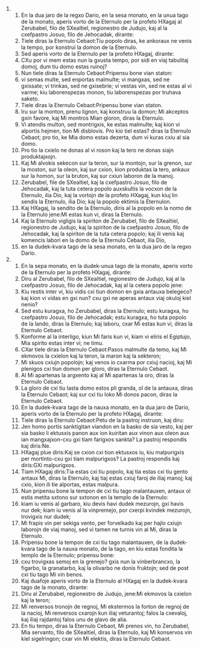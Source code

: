 <ol>
  <li>
    <ol>
      <li>En la dua jaro de la regxo Dario, en la sesa monato, en la unua tago de la monato, aperis vorto de la Eternulo per la profeto HXagaj al Zerubabel,  filo de SXealtiel, regionestro de Judujo, kaj al la cxefpastro Josuo, filo de Jehocadak, dirante:</li>
      <li>Tiele diras la Eternulo Cebaot:Tiu popolo diras, ke ankoraux ne venis la tempo, por konstrui la domon de la Eternulo.</li>
      <li>Sed aperis vorto de la Eternulo per la profeto HXagaj, dirante:</li>
      <li>CXu por vi mem estas nun la gxusta tempo, por sidi en viaj tabulitaj domoj, dum tiu domo estas ruinoj?</li>
      <li>Nun tiele diras la Eternulo Cebaot:Pripensu bone vian staton:</li>
      <li>vi semas multe, sed enportas malmulte; vi mangxas, sed ne gxissate; vi trinkas, sed ne gxisebrie; vi vestas vin, sed ne estas al vi varme; kiu laborenspezas monon, tiu laborenspezas por truhava saketo.</li>
      <li>Tiele diras la Eternulo Cebaot:Pripensu bone vian staton.</li>
      <li>Iru sur la monton, prenu lignon, kaj konstruu la domon; Mi akceptos gxin favore, kaj Mi montros Mian gloron, diras la Eternulo.</li>
      <li>Vi atendis multon, sed montrigxis, ke estas malmulte; kaj kion vi alportis hejmen, tion Mi disblovis. Pro kio tiel estas? diras la Eternulo Cebaot; pro tio, ke Mia domo estas dezerta, dum vi kuras cxiu al sia domo.</li>
      <li>Pro tio la cxielo ne donas al vi roson kaj la tero ne donas siajn produktajxojn.</li>
      <li>Kaj Mi alvokis sekecon sur la teron, sur la montojn, sur la grenon, sur la moston, sur la oleon, kaj sur cxion, kion produktas la tero, ankaux sur la homon, sur la bruton, kaj sur cxiun laboron de la manoj.</li>
      <li>Zerubabel, file de SXealtiel, kaj la cxefpastro Josuo, filo de Jehocadak, kaj la tuta cetera popolo auxskultis la vocxon de la Eternulo,  ilia Dio, kaj la vortojn de la profeto HXagaj, kun kiuj lin sendis la Eternulo, ilia Dio; kaj la popolo ektimis la Eternulon.</li>
      <li>Kaj HXagaj, la sendito de la Eternulo, diris al la popolo en la nomo de la Eternulo jene:Mi estas kun vi, diras la Eternulo.</li>
      <li>Kaj la Eternulo vigligis la spiriton de Zerubabel, filo de SXealtiel,  regionestro de Judujo, kaj la spiriton de la cxefpastro Josuo, filo de Jehocadak, kaj la spiriton de la tuta cetera popolo; kaj ili venis kaj komencis labori en la domo de la Eternulo Cebaot, ilia Dio,</li>
      <li>en la dudek-kvara tago de la sesa monato, en la dua jaro de la regxo Dario.</li>
    </ol>
  </li>
  <li>
    <ol>
      <li>En la sepa monato, en la dudek-unua tago de la monato, aperis vorto de la Eternulo per la profeto HXagaj, dirante:</li>
      <li>Diru al Zerubabel, filo de SXealtiel, regionestro de Judujo, kaj al la cxefpastro Josuo, filo de Jehocadak, kaj al la cetera popolo jene:</li>
      <li>Kiu restis inter vi, kiu vidis cxi tiun domon en gxia antauxa belegeco?  kaj kion vi vidas en gxi nun? cxu gxi ne aperas antaux viaj okuloj kiel nenio?</li>
      <li>Sed estu kuragxa, ho Zerubabel, diras la Eternulo; estu kuragxa, ho cxefpastro Josuo, filo de Jehocadak; estu kuragxa, ho tuta popolo de la lando, diras la Eternulo; kaj laboru, cxar Mi estas kun vi, diras la Eternulo Cebaot.</li>
      <li>Konforme al la interligo, kiun Mi faris kun vi, kiam vi eliris el Egiptujo, Mia spirito estas inter vi; ne timu.</li>
      <li>CXar tiele diras la Eternulo Cebaot:Pasos malmulte da temo, kaj Mi ekmovos la cxielon kaj la teron, la maron kaj la sekteron;</li>
      <li>Mi skuos cxiujn popolojn; kaj venos io cxarma por cxiuj nacioj, kaj Mi plenigos cxi tiun domon per gloro, diras la Eternulo Cebaot.</li>
      <li>Al Mi apartenas la argxento kaj al Mi apartenas la oro, diras la Eternulo Cebaot.</li>
      <li>La gloro de cxi tiu lasta domo estos pli granda, ol de la antauxa, diras la Eternulo Cebaot; kaj sur cxi tiu loko Mi donos pacon, diras la Eternulo Cebaot.</li>
      <li>En la dudek-kvara tago de la nauxa monato, en la dua jaro de Dario,  aperis vorto de la Eternulo per la profeto HXagaj, dirante:</li>
      <li>Tiele diras la Eternulo Cebaot:Petu de la pastroj instruon, kaj diru:</li>
      <li>Jen homo portis sanktigitan viandon en la basko de sia vesto, kaj per sia basko li ektusxis panon aux ion kuiritan aux vinon aux oleon aux ian mangxajxon-cxu gxi tiam farigxos sankta? La pastroj respondis kaj diris:Ne.</li>
      <li>HXagaj plue diris:Kaj se cxion cxi tion ektusxos iu, kiu malpurigxis per mortinto-cxu gxi tiam malpurigxos? La pastroj respondis kaj diris:GXi malpurigxos.</li>
      <li>Tiam HXagaj diris:Tia estas cxi tiu popolo, kaj tia estas cxi tiu gento antaux Mi, diras la Eternulo, kaj tiaj estas cxiuj faroj de iliaj manoj; kaj cxio, kion ili tie alportas, estas malpura.</li>
      <li>Nun pripensu bone la tempon de cxi tiu tago malantauxen, antaux ol estis metita sxtono sur sxtonon en la templo de la Eternulo:</li>
      <li>kiam iu venis al garbaro, kiu devis havi dudek mezurojn, gxi havis nur dek; kiam iu venis al la vinpremejo, por cxerpi kvindek mezurojn, trovigxis nur dudek;</li>
      <li>Mi frapis vin per sekiga vento, per forvelkado kaj per hajlo cxiujn laborojn de viaj manoj, sed vi tamen ne turnis vin al Mi, diras la Eternulo.</li>
      <li>Pripensu bone la tempon de cxi tiu tago malantauxen, de la dudek-kvara tago de la nauxa monato, de la tago, en kiu estas fondita la templo de la Eternulo; pripensu bone:</li>
      <li>cxu trovigxas semoj en la grenejo? gxis nun la vinberbrancxo, la figarbo, la granatarbo, kaj la olivarbo ne donis fruktojn; sed de post cxi tiu tago Mi vin benos.</li>
      <li>Kaj duafoje aperis vorto de la Eternulo al HXagaj en la dudek-kvara tago de la monato, dirante:</li>
      <li>Diru al Zerubabel, regionestro de Judujo, jene:Mi ekmovos la cxielon kaj la teron;</li>
      <li>Mi renversos tronojn de regnoj, Mi ekstermos la forton de regnoj de la nacioj, Mi renversos cxarojn kun iliaj veturantoj; falos la cxevaloj, kaj iliaj rajdantoj falos unu de glavo de alia.</li>
      <li>En tiu tempo, diras la Eternulo Cebaot, Mi prenos vin, ho Zerubabel, Mia servanto, filo de SXealtiel, diras la Eternulo, kaj Mi konservos vin kiel sigelringon; cxar vin Mi elektis, diras la Eternulo Cebaot.</li>
    </ol>
  </li>
</ol>